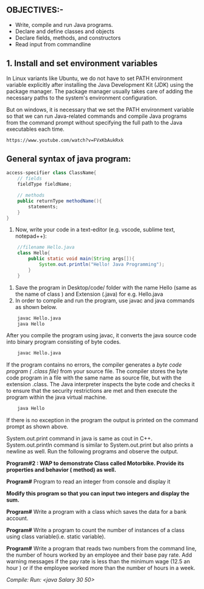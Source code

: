 
## OBJECTIVES:-

- Write, compile and run Java programs.
- Declare and define classes and objects
- Declare fields, methods, and constructors
- Read input from commandline

## 1. Install and set environment variables

In Linux variants like Ubuntu, we do not have to set PATH environment variable explicitly after installing the Java Development Kit (JDK) using the package manager. The package manager usually takes care of adding the necessary paths to the system's environment configuration.

But on windows, it is necessary that we set the PATH environment variable so that we can run Java-related commands and compile Java programs from the command prompt without specifying the full path to the Java executables each time.

```
https://www.youtube.com/watch?v=FVxKbAukRxk
```
## General syntax of java program:

```java 
access-specifier class ClassName{
	// fields
	fieldType fieldName;

	// methods
	public returnType methodName(){
		statements;
	}
}
```


1. Now, write your code in a text-editor (e.g. vscode, sublime text, notepad++):
```java
	//filename Hello.java
	class Hello{
		public static void main(String args[]){
			System.out.println("Hello! Java Programming");
		}
	}
```
1. Save the program in Desktop/code/ folder with the name Hello (same as the name of class ) and Extension (.java) for e.g. Hello.java
3. In order to compile and run the program, use javac and java commands as shown below.
```bash
	javac Hello.java
	java Hello
```

After you compile the program using javac, it converts the java source code into binary program consisting of byte codes.
```bash
	javac Hello.java
```

If the program contains no errors, the compiler generates a _byte code program ( .class file)_ from your source file. The compiler stores the byte code program in a file with the same name as source file, but with the extension .class.
The Java interpreter inspects the byte code and checks it to ensure that the security restrictions are met and then execute the program within the java virtual machine.

```bash
	java Hello
```

If there is no exception in the program the output is printed on the command prompt as shown above.

System.out.print command in java is same as cout in C++. System.out.println command is
similar to System.out.print but also prints a newline as well. Run the following programs and
observe the output.


**Program#2 : WAP to demonstrate Class called Motorbike. Provide its
properties and behavior ( method) as well.**


**Program#**
Program to read an integer from console and display it

**Modify this program so that you can input two integers and display the sum.**


**Program#**
Write a program with a class which saves the data for a bank account.


**Program#**
Write a program to count the number of instances of a class using class variable(i.e. static variable).


**Program#**
Write a program that reads two numbers from the command line, the number of hours worked by an employee and their base pay rate. Add warning messages if the pay rate is less than the minimum wage (12.5 an hour ) or if the employee worked more than the number of hours in a week.

_Compile: <javac Salary.java>
Run: <java Salary 30 50>_


